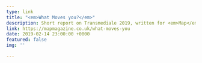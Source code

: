 ```yaml
---
type: link
title: "<em>What Moves you?</em>"
description: Short report on Transmediale 2019, written for <em>Map</em>, 15 February
link: https://mapmagazine.co.uk/what-moves-you
date: 2019-02-14 23:00:00 +0000
featured: false
img: ''

---
```

